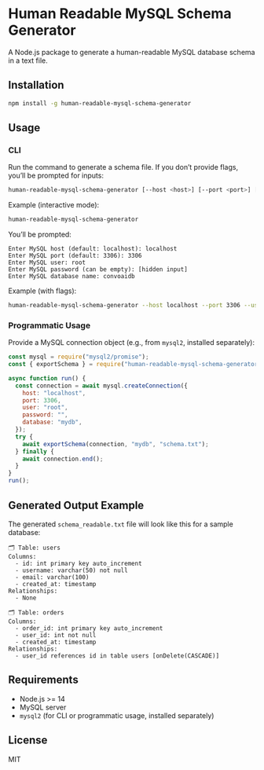# Human Readable MySQL Schema Generator

A Node.js package to generate a human-readable MySQL database schema in a text file.

## Installation

```bash
npm install -g human-readable-mysql-schema-generator
```

## Usage

### CLI

Run the command to generate a schema file. If you don’t provide flags, you’ll be prompted for inputs:

```bash
human-readable-mysql-schema-generator [--host <host>] [--port <port>] [--user <user>] [--password <password>] [--database <database>] [--output <file>]
```

Example (interactive mode):

```bash
human-readable-mysql-schema-generator
```

You’ll be prompted:

```
Enter MySQL host (default: localhost): localhost
Enter MySQL port (default: 3306): 3306
Enter MySQL user: root
Enter MySQL password (can be empty): [hidden input]
Enter MySQL database name: convoaidb
```

Example (with flags):

```bash
human-readable-mysql-schema-generator --host localhost --port 3306 --user root --password "" --database convoaidb --output schema.txt
```

### Programmatic Usage

Provide a MySQL connection object (e.g., from `mysql2`, installed separately):

```javascript
const mysql = require("mysql2/promise");
const { exportSchema } = require("human-readable-mysql-schema-generator");

async function run() {
  const connection = await mysql.createConnection({
    host: "localhost",
    port: 3306,
    user: "root",
    password: "",
    database: "mydb",
  });
  try {
    await exportSchema(connection, "mydb", "schema.txt");
  } finally {
    await connection.end();
  }
}
run();
```

## Generated Output Example

The generated `schema_readable.txt` file will look like this for a sample database:

```
🗂️ Table: users
Columns:
  - id: int primary key auto_increment
  - username: varchar(50) not null
  - email: varchar(100)
  - created_at: timestamp
Relationships:
  - None

🗂️ Table: orders
Columns:
  - order_id: int primary key auto_increment
  - user_id: int not null
  - created_at: timestamp
Relationships:
  - user_id references id in table users [onDelete(CASCADE)]
```

## Requirements

- Node.js >= 14
- MySQL server
- `mysql2` (for CLI or programmatic usage, installed separately)

## License

MIT
